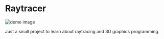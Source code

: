 # Raytracer

![demo image](https://github.com/avun1t/Raytracer/blob/main/demo.bmp)

Just a small project to learn about raytracing and 3D graphics programming.
